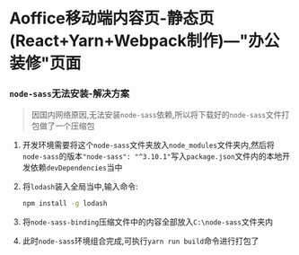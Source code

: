 # Aoffice移动端内容页-静态页(React+Yarn+Webpack制作)—"办公装修"页面



### `node-sass`无法安装-解决方案 
> 因国内网络原因,无法安装`node-sass`依赖,所以将下载好的`node-sass`文件打包做了一个压缩包

1. 开发环境需要将这个`node-sass`文件夹放入`node_modules`文件夹内,然后将`node-sass`的版本`"node-sass": "^3.10.1"`写入`package.json`文件内的本地开发依赖`devDependencies`当中

2. 将`lodash`装入全局当中,输入命令:

	```sh
	npm install -g lodash
	```
3. 将`node-sass-binding`压缩文件中的内容全部放入`C:\node-sass`文件夹内
4. 此时`node-sass`环境组合完成,可执行`yarn run build`命令进行打包了

